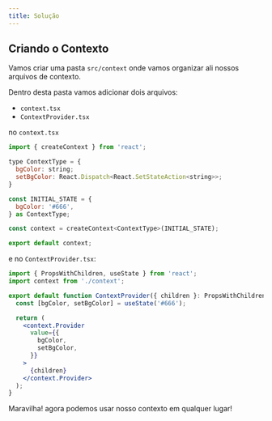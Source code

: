 ```yaml
---
title: Solução
---
```


## Criando o Contexto

Vamos criar uma pasta `src/context` onde vamos organizar ali nossos arquivos de contexto.

Dentro desta pasta vamos adicionar dois arquivos:

- `context.tsx`
- `ContextProvider.tsx`

no `context.tsx`

```jsx title="src/context/context.ts
import { createContext } from 'react';

type ContextType = {
  bgColor: string;
  setBgColor: React.Dispatch<React.SetStateAction<string>>;
}

const INITIAL_STATE = {
  bgColor: '#666',
} as ContextType;

const context = createContext<ContextType>(INITIAL_STATE);

export default context;
```

e no `ContextProvider.tsx`:

```jsx title="src/context/ContextProvider.tsx"
import { PropsWithChildren, useState } from 'react';
import context from './context';

export default function ContextProvider({ children }: PropsWithChildren) {
  const [bgColor, setBgColor] = useState('#666');

  return (
    <context.Provider
      value={{
        bgColor,
        setBgColor,
      }}
    >
      {children}
    </context.Provider>
  );
}
```

Maravilha! agora podemos usar nosso contexto em qualquer lugar!
